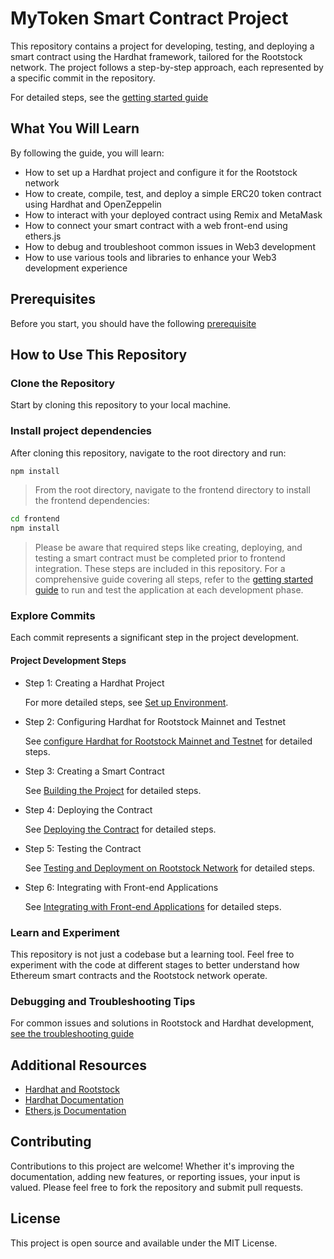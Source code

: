 # MyToken Smart Contract Project

This repository contains a project for developing, testing, and deploying a smart contract using the Hardhat framework, tailored for the Rootstock network. The project follows a step-by-step approach, each represented by a specific commit in the repository.

For detailed steps, see the [getting started guide](https://dev.rootstock.io/guides/quickstart/hardhat/)

## What You Will Learn

By following the guide, you will learn:

- How to set up a Hardhat project and configure it for the Rootstock network
- How to create, compile, test, and deploy a simple ERC20 token contract using Hardhat and OpenZeppelin
- How to interact with your deployed contract using Remix and MetaMask
- How to connect your smart contract with a web front-end using ethers.js
- How to debug and troubleshoot common issues in Web3 development
- How to use various tools and libraries to enhance your Web3 development experience

## Prerequisites

Before you start, you should have the following [prerequisite](https://dev.rootstock.io/develop/tutorials/workshop-prereqs/)

## How to Use This Repository

### Clone the Repository

Start by cloning this repository to your local machine.

### Install project dependencies

After cloning this repository, navigate to the root directory and run:

```bash
npm install
```

> From the root directory, navigate to the frontend directory to install the frontend dependencies:

```bash
cd frontend
npm install
```

> Please be aware that required steps like creating, deploying, and testing a smart contract must be completed prior to frontend integration. These steps are included in this repository. For a comprehensive guide covering all steps, refer to the [getting started guide](https://dev.rootstock.io/guides/quickstart/hardhat/) to run and test the application at each development phase.

### Explore Commits

Each commit represents a significant step in the project development.

#### Project Development Steps

* Step 1: Creating a Hardhat Project

    For more detailed steps, see [Set up Environment](https://dev.rootstock.io/guides/quickstart/hardhat/create-hardhat-project/).

* Step 2: Configuring Hardhat for Rootstock Mainnet and Testnet

    See [configure Hardhat for Rootstock Mainnet and Testnet](https://dev.rootstock.io/guides/quickstart/hardhat/configure-hardhat/) for detailed steps.

* Step 3: Creating a Smart Contract

    See [Building the Project](https://dev.rootstock.io/guides/quickstart/hardhat/write-smart-contract/) for detailed steps.

* Step 4: Deploying the Contract 

    See [Deploying the Contract](https://dev.rootstock.io/guides/quickstart/hardhat/deploy-smart-contract/) for detailed steps.

* Step 5: Testing the Contract

    See [Testing and Deployment on Rootstock Network](https://dev.rootstock.io/guides/quickstart/hardhat/test-smart-contract/) for detailed steps.

* Step 6: Integrating with Front-end Applications 

    See [Integrating with Front-end Applications](https://dev.rootstock.io/guides/quickstart/hardhat/integrate-frontend/) for detailed steps.

### Learn and Experiment

This repository is not just a codebase but a learning tool. Feel free to experiment with the code at different stages to better understand how Ethereum smart contracts and the Rootstock network operate.

### Debugging and Troubleshooting Tips

For common issues and solutions in Rootstock and Hardhat development, [see the troubleshooting guide](https://dev.rootstock.io/guides/quickstart/hardhat/debugging-and-troubleshooting/)

## Additional Resources

- [Hardhat and Rootstock](https://dev.rootstock.io/guides/quickstart/hardhat/)
- [Hardhat Documentation](https://hardhat.org/docs)
- [Ethers.js Documentation](https://docs.ethers.org)

## Contributing

Contributions to this project are welcome! Whether it's improving the documentation, adding new features, or reporting issues, your input is valued. Please feel free to fork the repository and submit pull requests.

## License

This project is open source and available under the MIT License.
